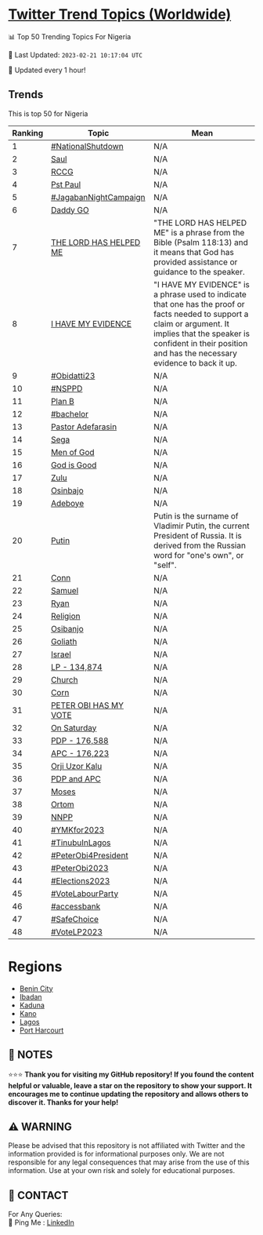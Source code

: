 [Twitter Trend Topics (Worldwide)](https://github.com/ErcinDedeoglu/Twitter-Trend-Topics)
==========


📊 Top 50 Trending Topics For Nigeria

📆 Last Updated: `2023-02-21 10:17:04 UTC`

🔧 Updated every 1 hour!


## Trends

This is top 50 for Nigeria

| Ranking | Topic | Mean |
| ------- | ------------ | ------------ |
| 1 | [#NationalShutdown](http://twitter.com/search?q=%23NationalShutdown) | N/A |
| 2 | [Saul](http://twitter.com/search?q=Saul) | N/A |
| 3 | [RCCG](http://twitter.com/search?q=RCCG) | N/A |
| 4 | [Pst Paul](http://twitter.com/search?q=Pst+Paul) | N/A |
| 5 | [#JagabanNightCampaign](http://twitter.com/search?q=%23JagabanNightCampaign) | N/A |
| 6 | [Daddy GO](http://twitter.com/search?q=Daddy+GO) | N/A |
| 7 | [THE LORD HAS HELPED ME](http://twitter.com/search?q=THE+LORD+HAS+HELPED+ME) | "THE LORD HAS HELPED ME" is a phrase from the Bible (Psalm 118:13) and it means that God has provided assistance or guidance to the speaker. |
| 8 | [I HAVE MY EVIDENCE](http://twitter.com/search?q=I+HAVE+MY+EVIDENCE) | "I HAVE MY EVIDENCE" is a phrase used to indicate that one has the proof or facts needed to support a claim or argument. It implies that the speaker is confident in their position and has the necessary evidence to back it up. |
| 9 | [#Obidatti23](http://twitter.com/search?q=%23Obidatti23) | N/A |
| 10 | [#NSPPD](http://twitter.com/search?q=%23NSPPD) | N/A |
| 11 | [Plan B](http://twitter.com/search?q=Plan+B) | N/A |
| 12 | [#bachelor](http://twitter.com/search?q=%23bachelor) | N/A |
| 13 | [Pastor Adefarasin](http://twitter.com/search?q=Pastor+Adefarasin) | N/A |
| 14 | [Sega](http://twitter.com/search?q=Sega) | N/A |
| 15 | [Men of God](http://twitter.com/search?q=Men+of+God) | N/A |
| 16 | [God is Good](http://twitter.com/search?q=God+is+Good) | N/A |
| 17 | [Zulu](http://twitter.com/search?q=Zulu) | N/A |
| 18 | [Osinbajo](http://twitter.com/search?q=Osinbajo) | N/A |
| 19 | [Adeboye](http://twitter.com/search?q=Adeboye) | N/A |
| 20 | [Putin](http://twitter.com/search?q=Putin) | Putin is the surname of Vladimir Putin, the current President of Russia. It is derived from the Russian word for "one's own", or "self". |
| 21 | [Conn](http://twitter.com/search?q=Conn) | N/A |
| 22 | [Samuel](http://twitter.com/search?q=Samuel) | N/A |
| 23 | [Ryan](http://twitter.com/search?q=Ryan) | N/A |
| 24 | [Religion](http://twitter.com/search?q=Religion) | N/A |
| 25 | [Osibanjo](http://twitter.com/search?q=Osibanjo) | N/A |
| 26 | [Goliath](http://twitter.com/search?q=Goliath) | N/A |
| 27 | [Israel](http://twitter.com/search?q=Israel) | N/A |
| 28 | [LP -  134,874](http://twitter.com/search?q=LP+-++134%2c874) | N/A |
| 29 | [Church](http://twitter.com/search?q=Church) | N/A |
| 30 | [Corn](http://twitter.com/search?q=Corn) | N/A |
| 31 | [PETER OBI HAS MY VOTE](http://twitter.com/search?q=PETER+OBI+HAS+MY+VOTE) | N/A |
| 32 | [On Saturday](http://twitter.com/search?q=On+Saturday) | N/A |
| 33 | [PDP - 176,588](http://twitter.com/search?q=PDP+-+176%2c588) | N/A |
| 34 | [APC - 176,223](http://twitter.com/search?q=APC+-+176%2c223) | N/A |
| 35 | [Orji Uzor Kalu](http://twitter.com/search?q=Orji+Uzor+Kalu) | N/A |
| 36 | [PDP and APC](http://twitter.com/search?q=PDP+and+APC) | N/A |
| 37 | [Moses](http://twitter.com/search?q=Moses) | N/A |
| 38 | [Ortom](http://twitter.com/search?q=Ortom) | N/A |
| 39 | [NNPP](http://twitter.com/search?q=NNPP) | N/A |
| 40 | [#YMKfor2023](http://twitter.com/search?q=%23YMKfor2023) | N/A |
| 41 | [#TinubuInLagos](http://twitter.com/search?q=%23TinubuInLagos) | N/A |
| 42 | [#PeterObi4President](http://twitter.com/search?q=%23PeterObi4President) | N/A |
| 43 | [#PeterObi2023](http://twitter.com/search?q=%23PeterObi2023) | N/A |
| 44 | [#Elections2023](http://twitter.com/search?q=%23Elections2023) | N/A |
| 45 | [#VoteLabourParty](http://twitter.com/search?q=%23VoteLabourParty) | N/A |
| 46 | [#accessbank](http://twitter.com/search?q=%23accessbank) | N/A |
| 47 | [#SafeChoice](http://twitter.com/search?q=%23SafeChoice) | N/A |
| 48 | [#VoteLP2023](http://twitter.com/search?q=%23VoteLP2023) | N/A |



# Regions

* [Benin City](</Nigeria/Benin City.md>)
* [Ibadan](</Nigeria/Ibadan.md>)
* [Kaduna](</Nigeria/Kaduna.md>)
* [Kano](</Nigeria/Kano.md>)
* [Lagos](</Nigeria/Lagos.md>)
* [Port Harcourt](</Nigeria/Port Harcourt.md>)



## 📝 NOTES

⭐⭐⭐ **Thank you for visiting my GitHub repository! If you found the content helpful or valuable, leave a star on the repository to show your support. It encourages me to continue updating the repository and allows others to discover it. Thanks for your help!**


## ⚠️ WARNING

Please be advised that this repository is not affiliated with Twitter and the information provided is for informational purposes only. We are not responsible for any legal consequences that may arise from the use of this information. Use at your own risk and solely for educational purposes.


## 📨 CONTACT

 For Any Queries:  
            🏓 Ping Me : [LinkedIn](https://www.linkedin.com/in/ercindedeoglu/)
